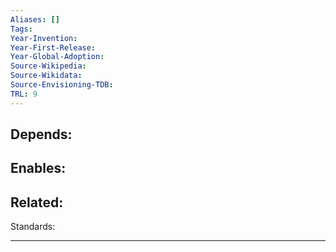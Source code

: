 ```yaml
---
Aliases: []
Tags: 
Year-Invention: 
Year-First-Release: 
Year-Global-Adoption: 
Source-Wikipedia: 
Source-Wikidata: 
Source-Envisioning-TDB: 
TRL: 9
---
```


Depends:
-
Enables:
-
Related:
-
Standards:

---
